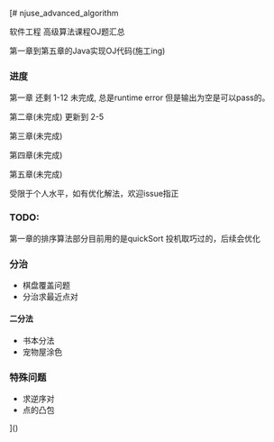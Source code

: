 [# njuse_advanced_algorithm

软件工程 高级算法课程OJ题汇总

第一章到第五章的Java实现OJ代码(施工ing)

### 进度

第一章
还剩
1-12 未完成, 总是runtime error
但是输出为空是可以pass的。

第二章(未完成)
更新到 2-5

第三章(未完成)

第四章(未完成)

第五章(未完成)

受限于个人水平，如有优化解法，欢迎issue指正

### TODO:

第一章的排序算法部分目前用的是quickSort 投机取巧过的，后续会优化

### 分治

- 棋盘覆盖问题
- 分治求最近点对

#### 二分法

- 书本分法
- 宠物屋涂色

### 特殊问题

- 求逆序对
- 点的凸包

]()